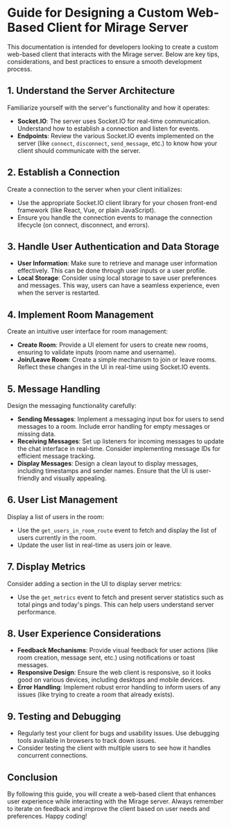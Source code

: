 # Guide for Designing a Custom Web-Based Client for Mirage Server

This documentation is intended for developers looking to create a custom web-based client that interacts with the Mirage server. Below are key tips, considerations, and best practices to ensure a smooth development process.

## 1. Understand the Server Architecture

Familiarize yourself with the server's functionality and how it operates:
- **Socket.IO**: The server uses Socket.IO for real-time communication. Understand how to establish a connection and listen for events.
- **Endpoints**: Review the various Socket.IO events implemented on the server (like `connect`, `disconnect`, `send_message`, etc.) to know how your client should communicate with the server.

## 2. Establish a Connection

Create a connection to the server when your client initializes:
- Use the appropriate Socket.IO client library for your chosen front-end framework (like React, Vue, or plain JavaScript).
- Ensure you handle the connection events to manage the connection lifecycle (on connect, disconnect, and errors).

## 3. Handle User Authentication and Data Storage

- **User Information**: Make sure to retrieve and manage user information effectively. This can be done through user inputs or a user profile.
- **Local Storage**: Consider using local storage to save user preferences and messages. This way, users can have a seamless experience, even when the server is restarted.

## 4. Implement Room Management

Create an intuitive user interface for room management:
- **Create Room**: Provide a UI element for users to create new rooms, ensuring to validate inputs (room name and username).
- **Join/Leave Room**: Create a simple mechanism to join or leave rooms. Reflect these changes in the UI in real-time using Socket.IO events.

## 5. Message Handling

Design the messaging functionality carefully:
- **Sending Messages**: Implement a messaging input box for users to send messages to a room. Include error handling for empty messages or missing data.
- **Receiving Messages**: Set up listeners for incoming messages to update the chat interface in real-time. Consider implementing message IDs for efficient message tracking.
- **Display Messages**: Design a clean layout to display messages, including timestamps and sender names. Ensure that the UI is user-friendly and visually appealing.

## 6. User List Management

Display a list of users in the room:
- Use the `get_users_in_room_route` event to fetch and display the list of users currently in the room.
- Update the user list in real-time as users join or leave.

## 7. Display Metrics

Consider adding a section in the UI to display server metrics:
- Use the `get_metrics` event to fetch and present server statistics such as total pings and today's pings. This can help users understand server performance.

## 8. User Experience Considerations

- **Feedback Mechanisms**: Provide visual feedback for user actions (like room creation, message sent, etc.) using notifications or toast messages.
- **Responsive Design**: Ensure the web client is responsive, so it looks good on various devices, including desktops and mobile devices.
- **Error Handling**: Implement robust error handling to inform users of any issues (like trying to create a room that already exists).

## 9. Testing and Debugging

- Regularly test your client for bugs and usability issues. Use debugging tools available in browsers to track down issues.
- Consider testing the client with multiple users to see how it handles concurrent connections.

## Conclusion

By following this guide, you will create a web-based client that enhances user experience while interacting with the Mirage server. Always remember to iterate on feedback and improve the client based on user needs and preferences. Happy coding!
